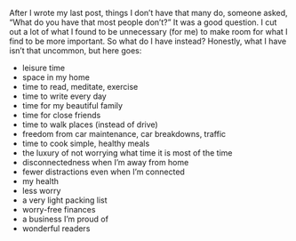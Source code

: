 After I wrote my last post, things I don’t have that many do, someone asked, “What do you have that most people don’t?”
It was a good question. I cut out a lot of what I found to be unnecessary (for me) to make room for what I find to be more important.
So what do I have instead? Honestly, what I have isn’t that uncommon, but here goes:

   * leisure time
   * space in my home
   * time to read, meditate, exercise
   * time to write every day
   * time for my beautiful family
   * time for close friends
   * time to walk places (instead of drive)
   * freedom from car maintenance, car breakdowns, traffic
   * time to cook simple, healthy meals
   * the luxury of not worrying what time it is most of the time
   * disconnectedness when I’m away from home
   * fewer distractions even when I’m connected
   * my health
   * less worry
   * a very light packing list
   * worry-free finances
   * a business I’m proud of
   * wonderful readers
